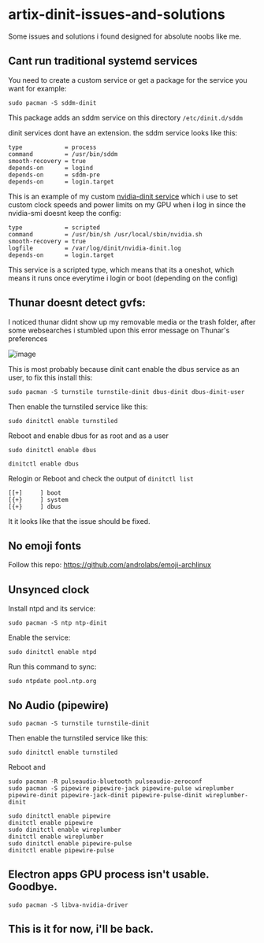 # artix-dinit-issues-and-solutions
Some issues and solutions i found designed for absolute noobs like me.

## Cant run traditional systemd services
You need to create a custom service or get a package for the service you want for example:
```
sudo pacman -S sddm-dinit
```
This package adds an sddm service on this directory ```/etc/dinit.d/sddm```

dinit services dont have an extension.
the sddm service looks like this:

```
type            = process
command         = /usr/bin/sddm
smooth-recovery = true
depends-on      = logind
depends-on      = sddm-pre
depends-on      = login.target

```
This is an example of my custom [nvidia-dinit service](https://github.com/fumofumoenjoyer/nvidia-service) which i use to set custom clock speeds and power limits on my GPU when i log in since the nvidia-smi doesnt keep the config:
```
type            = scripted
command         = /usr/bin/sh /usr/local/sbin/nvidia.sh
smooth-recovery = true
logfile         = /var/log/dinit/nvidia-dinit.log
depends-on      = login.target
```
This service is a scripted type, which means that its a oneshot, which means it runs once everytime i login or boot (depending on the config)


## Thunar doesnt detect gvfs:
I noticed thunar didnt show up my removable media or the trash folder, after some websearches i stumbled upon this error message on Thunar's preferences

![image](https://github.com/user-attachments/assets/90491653-2117-4d6f-aac5-92b479d301f3)

This is most probably because dinit cant enable the dbus service as an user, to fix this install this:
```
sudo pacman -S turnstile turnstile-dinit dbus-dinit dbus-dinit-user
```
Then enable the turnstiled service like this:
```
sudo dinitctl enable turnstiled
```
Reboot and enable dbus for as root and as a user

```
sudo dinitctl enable dbus
```
```
dinitctl enable dbus
```
Relogin or Reboot and check the output of ```dinitctl list```
```
[[+]     ] boot
[{+}     ] system
[{+}     ] dbus
```
It it looks like that the issue should be fixed.

## No emoji fonts
Follow this repo: https://github.com/androlabs/emoji-archlinux

## Unsynced clock
Install ntpd and its service:
```
sudo pacman -S ntp ntp-dinit
```
Enable the service:
```
sudo dinitctl enable ntpd 
```
Run this command to sync:
```
sudo ntpdate pool.ntp.org
```

## No Audio (pipewire)
```
sudo pacman -S turnstile turnstile-dinit
```
Then enable the turnstiled service like this:
```
sudo dinitctl enable turnstiled
```
Reboot and
```
sudo pacman -R pulseaudio-bluetooth pulseaudio-zeroconf
sudo pacman -S pipewire pipewire-jack pipewire-pulse wireplumber pipewire-dinit pipewire-jack-dinit pipewire-pulse-dinit wireplumber-dinit
```
```
sudo dinitctl enable pipewire
dinitctl enable pipewire
sudo dinitctl enable wireplumber
dinitctl enable wireplumber
sudo dinitctl enable pipewire-pulse
dinitctl enable pipewire-pulse
```

## Electron apps GPU process isn't usable. Goodbye.
```
sudo pacman -S libva-nvidia-driver
```


## This is it for now, i'll be back.
